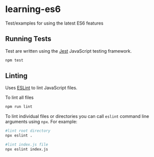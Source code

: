 # learning-es6

Test/examples for using the latest ES6 features

## Running Tests

Test are written using the [Jest](https://jestjs.io) JavaScript testing framework.

```bash
npm test
```

## Linting

Uses [ESLint](https://eslint.org) to lint JavaScript files.


To lint all files

```bash
npm run lint
```

To lint individual files or directories you can call `eslint` command line arguments using `npx`. For example:

```bash
#lint root directory
npx eslint .

#lint index.js file
npx eslint index.js
```
